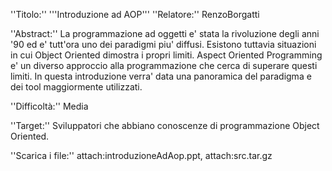 ''Titolo:'' '''Introduzione ad AOP'''
''Relatore:'' RenzoBorgatti

''Abstract:'' La programmazione ad oggetti e' stata la rivoluzione degli anni '90 ed e' tutt'ora uno dei paradigmi piu' diffusi. Esistono tuttavia situazioni in cui Object Oriented dimostra i propri limiti. Aspect Oriented Programming e' un diverso approccio alla programmazione che cerca di superare questi limiti. In questa introduzione verra' data una panoramica del paradigma e dei tool maggiormente utilizzati.

''Difficoltà:'' Media

''Target:'' Sviluppatori che abbiano conoscenze di programmazione Object Oriented.

''Scarica i file:'' attach:introduzioneAdAop.ppt, attach:src.tar.gz


